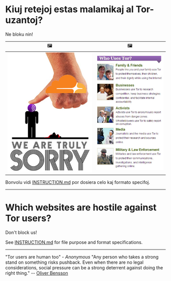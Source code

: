 # Kiuj retejoj estas malamikaj al Tor-uzantoj?

Ne bloku nin!

| 🖼 | 🖼 |
| --- | --- |
| ![](../image/wearetrulysorry.jpg) | ![](../image/whousetor.jpg) |

Bonvolu vidi [INSTRUCTION.md](../INSTRUCTION.md) por dosiera celo kaj formato specifoj.

-----

# Which websites are hostile against Tor users?

Don't block us!

See [INSTRUCTION.md](../INSTRUCTION.md) for file purpose and format specifications.

-----

"Tor users are human too" - _Anonymous_
"Any person who takes a strong stand on something risks pushback. Even when there are no legal considerations, social pressure can be a strong deterrent against doing the right thing." -- [Oliver Bensson](https://www.orangewebsite.com/articles/privacy-on-the-internet-is-essential/)